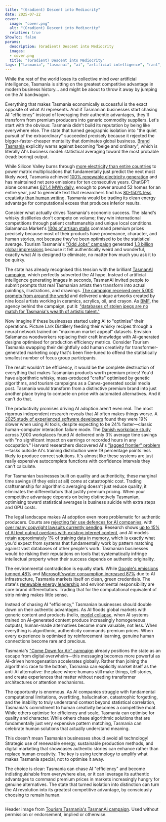 ```yaml
---
title: "(Gradient) Descent into Mediocrity"
date: 2025-07-22
cover:
  image: "cover.png"
  alt: "(Gradient) Descent into Mediocrity"
  relative: true
ShowToc: false
params:
  description: (Gradient) Descent into Mediocrity 
  images:
  - cover.png
  title: "(Gradient) Descent into Mediocrity"
tags: ["tasmania", "tasmanai", "ai", "artificial intelligence", "rant", "theft"]
---
```


While the rest of the world loses its collective mind over artificial intelligence, Tasmania is sitting on the greatest competitive advantage in modern business history... and might be about to throw it away by jumping on the AI bandwagon.

Everything that makes Tasmania economically successful is the exact opposite of what AI represents. And if Tasmanian businesses start chasing AI "efficiency" instead of leveraging their authentic advantages, they'll transform from premium producers into generic commodity suppliers. Let's start with the obvious: Tasmania didn't build its reputation by being like everywhere else. The state that turned geographic isolation into "the quiet pursuit of the extraordinary" succeeded precisely because it rejected the bigger-faster-cheaper mentality that dominates global business. [Brand Tasmania](https://tasmanian.com.au/brand-tasmania/) explicitly warns against becoming "beige and ordinary", which is literally AI's business model: statistical averaging toward the most probable (read: boring) output.

While Silicon Valley burns through [more electricity than entire countries](https://www.technologyreview.com/2025/05/20/1116327/ai-energy-usage-climate-footprint-big-tech/) to power matrix multiplications that fundamentally just predict the next most likely word, Tasmania achieved [100% renewable electricity generation](https://www.cg.tas.gov.au/investment_opportunities/sector_opportunities/renewable_energies) and has maintained net zero emissions for ten consecutive years. ChatGPT alone consumes [621.4 MWh daily](https://www.baeldung.com/cs/chatgpt-large-language-models-power-consumption/), enough to power around 52 homes for an entire year, just to generate text that researchers find has [80-150% less creativity than human writing](https://www.science.org/content/article/ai-writing-improving-it-still-can-t-match-human-creativity). Tasmania would be trading its clean energy advantage for computational excess that produces inferior results.

Consider what actually drives Tasmania's economic success. The island's whisky distilleries don't compete on volume; they win international competitions through patient craftsmanship and unique local conditions. Salamanca Market's [100s of artisan stalls](https://www.salamancamarket.com.au/Home) command premium prices precisely because most of their products have provenance, character, and human stories, not because they've been optimised to be the statistical average. Tourism Tasmania's ["Odd Jobs" campaign](https://www.premier.tas.gov.au/latest-news/2024/july/world-goes-wild-for-tasmanias-odd-jobs) generated [1.3 billion global impressions](https://www.examiner.com.au/story/8687667/tourism-tasmanias-quirky-odd-jobs-campaign-reaches-13-billion/) because it felt authentically weird and wonderful, exactly what AI is designed to eliminate, no matter how much you ask it to be quirky.

The state has already recognised this tension with the brilliant [TasmanAI campaign](https://www.discovertasmania.com.au/tasmanai/), which perfectly subverted the AI hype. Instead of artificial intelligence generating images in seconds, TasmanAI invited people to submit prompts that real Tasmanian artists then transform into actual paintings, illustrations, and drawings. [The campaign received over 5,000 prompts from around the world](https://www.tourismtasmania.com.au/news/category/tourism-tasmania/ai-no-match-for-tasmanian-authenticity-introducing-tasmanai/) and delivered unique artworks created by nine local artists working in ceramics, acrylics, oil, and crayon. As [BMF](https://bmf.com.au), the agency behind the campaign, put it: ["databases of stolen jpegs are no match for Tasmania's wealth of artistic talent."](https://www.mi-3.com.au/15-02-2024/tourism-tasmania-unveils-tasmanai-artistic-twist-ai-image-generation)

Now imagine if these businesses started using AI to "optimise" their operations. Picture Lark Distillery feeding their whisky recipes through a neural network trained on "maximum market appeal" datasets. Envision Salamanca woodworkers replacing their craft knowledge with AI-generated designs optimised for production efficiency metrics. Consider Tourism Tasmania swapping their delightfully odd human creativity for transformer-generated marketing copy that's been fine-tuned to offend the statistically smallest number of focus group participants.

The result wouldn't be efficiency, it would be the complete destruction of everything that makes Tasmanian products worth premium prices! You'd have algorithmic whisky, mass-produced "crafts" optimised by genetic algorithms, and tourism campaigns as a Canva-generated social media post. Tasmania would transform from a distinctive premium brand into just another place trying to compete on price with automated alternatives. And it can't do that.

The productivity promises driving AI adoption aren't even real. The most rigorous independent research reveals that AI often makes things worse. A [2025 study of experienced software developers](https://metr.org/blog/2025-07-10-early-2025-ai-experienced-os-dev-study/) found they were 19% slower when using AI tools, despite expecting to be 24% faster—classic human-computer interaction failure mode. The [Danish workplace study](https://fortune.com/2025/05/18/ai-chatbots-study-impact-earnings-hours-worked-any-occupation/) across 7,000 workplaces found AI delivered only 3% average time savings with "no significant impact on earnings or recorded hours in any occupation." Harvard researchers discovered AI's ["jagged frontier" problem](https://papers.ssrn.com/sol3/papers.cfm?abstract_id=4573321)—tasks outside AI's training distribution were 19 percentage points less likely to produce correct solutions. It's almost like these systems are just really expensive autocomplete functions with confidence intervals they can't calculate.

For Tasmanian businesses built on quality and authenticity, these marginal time savings (if they exist at all) come at catastrophic cost. Trading craftsmanship for algorithmic averaging doesn't just reduce quality, it eliminates the differentiators that justify premium pricing. When your competitive advantage depends on being distinctively Tasmanian, optimising toward statistical averages is business suicide with extra steps and GPU costs.

The legal landscape makes AI adoption even more problematic for authentic producers. Courts are [rejecting fair use defences for AI companies](https://www.ropesgray.com/en/insights/alerts/2025/03/does-training-an-ai-model-using-copyrighted-works-infringe-the-owners-copyright), with [over many copyright lawsuits currently pending](https://www.ropesgray.com/en/insights/alerts/2024/12/an-end-of-year-update-to-the-current-state-of-ai-related-copyright-litigation). Research shows [up to 15% of AI text output overlaps with existing internet content](https://originality.ai/ai-content-in-google-search-results/), and AI models [retain approximately 1% of training data in memory](https://antispoofing.org/memorization-of-training-data-in-language-models/), which is exactly what you'd expect from systems that fundamentally work by pattern matching against vast databases of other people's work. Tasmanian businesses would be risking their reputations on tools that systematically infringe intellectual property when their success depends on authentic originality.

The environmental contradiction is equally stark. While [Google's emissions jumped 48%](https://www.npr.org/2024/07/12/g-s1-9545/ai-brings-soaring-emissions-for-google-and-microsoft-a-major-contributor-to-climate-change) and [Microsoft'swater consumption increased 87%](https://www.bloomberg.com/graphics/2025-ai-impacts-data-centers-water-data/) due to AI infrastructure, Tasmania markets itself on clean, green credentials. The state's [renewable energy leadership](https://www.cg.tas.gov.au/investment_opportunities/sector_opportunities/renewable_energies) and environmental responsibility are core brand differentiators. Trading that for the computational equivalent of strip mining makes little sense.

Instead of chasing AI "efficiency," Tasmanian businesses should double down on their authentic advantages. As AI floods global markets with generic content and products (hello, [model collapse](https://www.nature.com/articles/s41586-024-07566-y), when AI systems trained on AI-generated content produce increasingly homogeneous outputs), human-made alternatives become more valuable, not less. When everything is algorithmic, authenticity commands premium prices. When every experience is optimised by reinforcement learning, genuine human connections become rare and precious.

Tasmania's ["Come Down for Air" campaign](https://campaignbrief.com/tourism-tasmania-launches-new-come-down-for-air-campaign-via-bmf-starcom-and-orchard/) already positions the state as an escape from digital overwhelm—this messaging becomes more powerful as AI-driven homogensation accelerates globally. Rather than joining the algorithmic race to the bottom, Tasmania can explicitly market itself as the anti-AI alternative: the place where humans still make things, tell stories, and create experiences that matter without needing transformer architectures or attention mechanisms.

The opportunity is enormous. As AI companies struggle with fundamental computational limitations, overfitting, hallucination, catastrophic forgetting, and the inability to truly understand context beyond statistical correlation, Tasmania's commitment to human creativity becomes a competitive moat. While others optimise for efficiency and scale, Tasmania can optimise for quality and character. While others chase algorithmic solutions that are fundamentally just very expensive pattern matching, Tasmania can celebrate human solutions that actually understand meaning.

This doesn't mean Tasmanian businesses should avoid all technology! Strategic use of renewable energy, sustainable production methods, and digital marketing that showcases authentic stories can enhance rather than replace human creativity. The key is using technology to amplify what makes Tasmania special, not to optimise it away.

The choice is clear: Tasmania can chase AI "efficiency" and become indistinguishable from everywhere else, or it can leverage its authentic advantages to command premium prices in markets increasingly hungry for genuine alternatives. The state that turned isolation into distinction can turn the AI revolution into its greatest competitive advantage, by consciously choosing to remain human.

---

Header image from [Tourism Tasmania's TasmanAi campaign](https://www.discovertasmania.com.au/tasmanai/). Used without permission or endorsement, implied or otherwise.